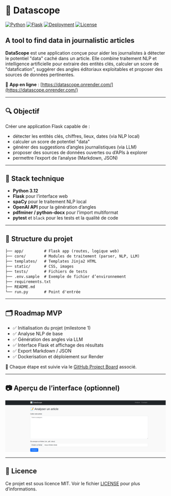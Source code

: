 # 🧠 Datascope

[![Python](https://img.shields.io/badge/python-3.12-blue.svg)](https://www.python.org/downloads/release/python-3120/)
[![Flask](https://img.shields.io/badge/flask-2.x-lightgrey)](https://flask.palletsprojects.com/)
[![Deployment](https://img.shields.io/badge/deployed-Render-success)](https://datascope.onrender.com/)
[![License](https://img.shields.io/badge/license-MIT-green)](LICENSE)

## A tool to find data in journalistic articles

**DataScope** est une application conçue pour aider les journalistes à détecter le potentiel "data" caché dans un article. Elle combine traitement NLP et intelligence artificielle pour extraire des entités clés, calculer un score de "datafication", suggérer des angles éditoriaux exploitables et proposer des sources de données pertinentes.

🔗 **App en ligne** : [https://datascope.onrender.com/](https://datascope.onrender.com/)

---

## 🔍 Objectif

Créer une application Flask capable de :
- détecter les entités clés, chiffres, lieux, dates (via NLP local)
- calculer un score de potentiel "data"
- générer des suggestions d’angles journalistiques (via LLM)
- proposer des sources de données ouvertes ou d’APIs à explorer
- permettre l’export de l’analyse (Markdown, JSON)

---

## 🚀 Stack technique

- **Python 3.12**
- **Flask** pour l’interface web
- **spaCy** pour le traitement NLP local
- **OpenAI API** pour la génération d’angles
- **pdfminer / python-docx** pour l’import multiformat
- **pytest** et `black` pour les tests et la qualité de code

---

## 🧩 Structure du projet

```
├── app/         # Flask app (routes, logique web)
├── core/        # Modules de traitement (parser, NLP, LLM)
├── templates/   # Templates Jinja2 HTML
├── static/      # CSS, images
├── tests/       # Fichiers de tests
├── .env.sample  # Exemple de fichier d’environnement
├── requirements.txt
├── README.md
└── run.py       # Point d'entrée
```

---

## 🗂️ Roadmap MVP

- ✅ Initialisation du projet (milestone 1)
- ✅ Analyse NLP de base
- ✅ Génération des angles via LLM
- ✅ Interface Flask et affichage des résultats
- ✅ Export Markdown / JSON
- ✅ Dockerisation et déploiement sur Render

🎯 Chaque étape est suivie via le [GitHub Project Board](https://github.com/hericlibong/Datascope/projects) associé.

---

## 📷 Aperçu de l’interface (optionnel)

![accueil_test](medias/datascope_1.png)

---

## 📄 Licence

Ce projet est sous licence MIT. Voir le fichier [LICENSE](LICENSE) pour plus d’informations.
